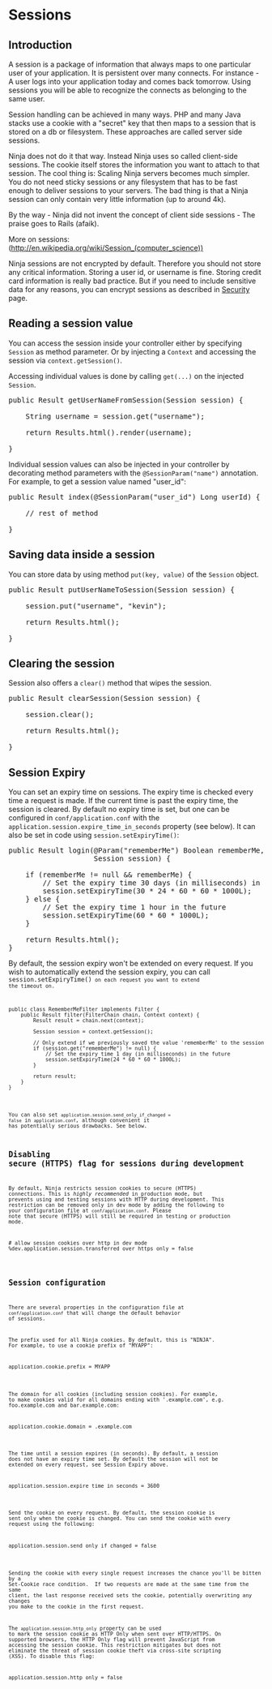 Sessions
========

Introduction
------------

A session is a package of information that always maps to one particular user of your application. 
It is persistent over many connects. For instance - A user logs into your application today 
and comes back tomorrow. Using sessions you will be able to recognize the connects as belonging to the
same user.

Session handling can be achieved in many ways. PHP and many Java stacks use a cookie with a "secret" key
that then maps to a session that is stored on a db or filesystem. These approaches are called server side sessions.

Ninja does not do it that way. Instead Ninja uses so called client-side sessions. The cookie itself stores
the information you want to attach to that session. The cool thing is: Scaling Ninja servers becomes
much simpler. You do not need sticky sessions or any filesystem that has to be fast enough to
deliver sessions to your servers. The bad thing is that a Ninja session can only contain very little
information (up to around 4k).

By the way - Ninja did not invent the concept of client side sessions - The praise goes to Rails (afaik). 

More on sessions: (http://en.wikipedia.org/wiki/Session_(computer_science))


<div class="alert alert-info">
Ninja sessions are not encrypted by default. 
Therefore you should not store any critical information. Storing a user id, or username is fine. Storing
credit card information is really bad practice. But if you need to include sensitive data for any reasons,
you can encrypt sessions as described in <a href="/documentation/security/getting_started.html">Security</a>
page.
</div>

Reading a session value
-----------------------

You can access the session inside your controller either by specifying
<code>Session</code> as method parameter. Or by injecting a <code>Context</code> and 
accessing the session via <code>context.getSession()</code>.

Accessing individual values is done by calling <code>get(...)</code> on the 
injected <code>Session</code>.

<pre class="prettyprint">
public Result getUserNameFromSession(Session session) {

    String username = session.get("username");

    return Results.html().render(username);

}
</pre>

Individual session values can also be injected in your controller by decorating
method parameters with the <code>@SessionParam("name")</code> annotation.
For example, to get a session value named "user_id":

<pre class="prettyprint">
public Result index(@SessionParam("user_id") Long userId) {

    // rest of method

}
</pre>

Saving data inside a session
----------------------------

You can store data by using method <code>put(key, value)</code> of the 
<code>Session</code> object.

<pre class="prettyprint">
public Result putUserNameToSession(Session session) {

    session.put("username", "kevin");

    return Results.html();

}
</pre>

Clearing the session
--------------------

Session also offers a <code>clear()</code> method that wipes the session.

<pre class="prettyprint">
public Result clearSession(Session session) {

    session.clear();

    return Results.html();

}
</pre>

Session Expiry
--------------

You can set an expiry time on sessions.  The expiry time is checked every time
a request is made.  If the current time is past the expiry time, the session is
cleared.  By default no expiry time is set, but one can be configured in
<code>conf/application.conf</code> with the
<code>application.session.expire_time_in_seconds</code> property (see below).  It can
also be set in code using <code>session.setExpiryTime()</code>:

<pre class="prettyprint">
public Result login(@Param("rememberMe") Boolean rememberMe,
                    Session session) {

    if (rememberMe != null && rememberMe) {
        // Set the expiry time 30 days (in milliseconds) in the future
        session.setExpiryTime(30 * 24 * 60 * 60 * 1000L);
    } else {
        // Set the expiry time 1 hour in the future
        session.setExpiryTime(60 * 60 * 1000L);
    }

    return Results.html();
}
</pre>

By default, the session expiry won't be extended on every request.  If you wish to automatically
extend the session expiry, you can call <code>session.setExpiryTime()<code> on each request you
want to extend the timeout on.

<pre class="prettyprint">
public class RememberMeFilter implements Filter {
    public Result filter(FilterChain chain, Context context) {
        Result result = chain.next(context);

        Session session = context.getSession();

        // Only extend if we previously saved the value 'rememberMe' to the session
        if (session.get("rememberMe") != null) {
            // Set the expiry time 1 day (in milliseconds) in the future
            session.setExpiryTime(24 * 60 * 60 * 1000L);
        }

        return result;
    }
}
</pre>

You can also set <code>application.session.send_only_if_changed = false</code> in
<code>application.conf</code>, although convenient it has potentially serious drawbacks.
See below.


Disabling secure (HTTPS) flag for sessions during development
-------------------------------------------------------------

By default, Ninja restricts session cookies to secure (HTTPS) connections.  This is
*highly recommended* in production mode, but prevents using and testing sessions
with HTTP during development.  This restriction can be removed only in dev mode
by adding the following to your configuration file at <code>conf/application.conf</code>.
Please note that secure (HTTPS) will still be required in testing or production mode.

<pre class="prettyprint">
# allow session cookies over http in dev mode
%dev.application.session.transferred_over_https_only = false
</pre>

Session configuration
---------------------

There are several properties in the configuration file at <code>conf/application.conf</code>
that will change the default behavior of sessions.

The prefix used for all Ninja cookies. By default, this is "NINJA". For example,
to use a cookie prefix of "MYAPP":

<pre class="prettyprint">
application.cookie.prefix = MYAPP
</pre>

The domain for all cookies (including session cookies). For example, to make
cookies valid for all domains ending with '.example.com', e.g. foo.example.com
and bar.example.com:

<pre class="prettyprint">
application.cookie.domain = .example.com
</pre>

The time until a session expires (in seconds).  By default, a session does not
have an expiry time set.  By default the session will not be extended on every
request, see Session Expiry above.

<pre class="prettyprint">
application.session.expire_time_in_seconds = 3600
</pre>

Send the cookie on every request.  By default, the session cookie is sent only
when the cookie is changed.  You can send the cookie with every request using the
following:

<pre class="prettyprint">
application.session.send_only_if_changed = false
</pre>

<div class="alert alert-info">
Sending the cookie with every single request increases the chance you'll be bitten by a
Set-Cookie race condition.  If two requests are made at the same time from the same
client, the last response received sets the cookie, potentially overwriting any changes
you make to the cookie in the first request.
</div>

The <code>application.session.http_only</code> property can be used to mark the
session cookie as HTTP Only when sent over HTTP/HTTPS.  On supported browsers, the
HTTP Only flag will prevent JavaScript from accessing the session cookie.  This
restriction mitigates but does not eliminate the threat of session cookie theft
via cross-site scripting (XSS).  To disable this flag:

<pre class="prettyprint">
application.session.http_only = false
</pre>
